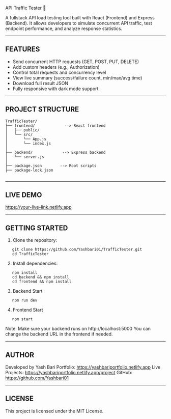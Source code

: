 API Traffic Tester 🚀

A fullstack API load testing tool built with React (Frontend) and Express (Backend).
It allows developers to simulate concurrent API traffic, test endpoint performance, and analyze response statistics.

----------------------------------------
FEATURES
----------------------------------------
- Send concurrent HTTP requests (GET, POST, PUT, DELETE)
- Add custom headers (e.g., Authorization)
- Control total requests and concurrency level
- View live summary (success/failure count, min/max/avg time)
- Download full result JSON
- Fully responsive with dark mode support

----------------------------------------
PROJECT STRUCTURE
----------------------------------------

```
TrafficTester/
├── frontend/             --> React frontend
│   ├── public/
│   └── src/
│       └── App.js
│       └── index.js
│
├── backend/             --> Express backend
│   └── server.js
│
├── package.json        --> Root scripts
├── package-lock.json
                  
```
----------------------------------------
LIVE DEMO
----------------------------------------
https://your-live-link.netlify.app

----------------------------------------
GETTING STARTED
----------------------------------------

1. Clone the repository:
```
   git clone https://github.com/Yashbari01/TrafficTester.git
   cd TrafficTester
```

2. Install dependencies:
```
   npm install
   cd backend && npm install
   cd frontend && npm install
```

3. Backend Start
```
   npm run dev 
```

4. Frontend Start
```
   npm start
```

Note:
Make sure your backend runs on http://localhost:5000
You can change the backend URL in the frontend if needed.

----------------------------------------
AUTHOR
----------------------------------------

Developed by Yash Bari
Portfolio: https://yashbariportfolio.netlify.app
Live Projects: https://yashbariportfolio.netlify.app/project
GitHub: https://github.com/Yashbari01

----------------------------------------
LICENSE
----------------------------------------
This project is licensed under the MIT License.
